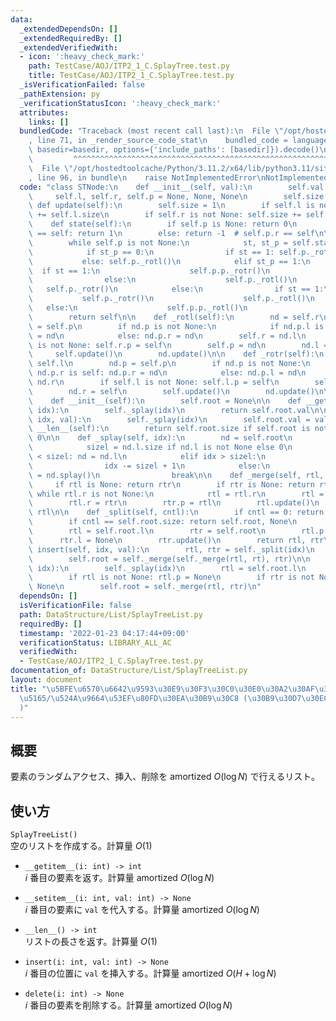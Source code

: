 ```yaml
---
data:
  _extendedDependsOn: []
  _extendedRequiredBy: []
  _extendedVerifiedWith:
  - icon: ':heavy_check_mark:'
    path: TestCase/AOJ/ITP2_1_C.SplayTree.test.py
    title: TestCase/AOJ/ITP2_1_C.SplayTree.test.py
  _isVerificationFailed: false
  _pathExtension: py
  _verificationStatusIcon: ':heavy_check_mark:'
  attributes:
    links: []
  bundledCode: "Traceback (most recent call last):\n  File \"/opt/hostedtoolcache/Python/3.11.2/x64/lib/python3.11/site-packages/onlinejudge_verify/documentation/build.py\"\
    , line 71, in _render_source_code_stat\n    bundled_code = language.bundle(stat.path,\
    \ basedir=basedir, options={'include_paths': [basedir]}).decode()\n          \
    \         ^^^^^^^^^^^^^^^^^^^^^^^^^^^^^^^^^^^^^^^^^^^^^^^^^^^^^^^^^^^^^^^^^^^^^^^^^^^^^^^^^\n\
    \  File \"/opt/hostedtoolcache/Python/3.11.2/x64/lib/python3.11/site-packages/onlinejudge_verify/languages/python.py\"\
    , line 96, in bundle\n    raise NotImplementedError\nNotImplementedError\n"
  code: "class STNode:\n    def __init__(self, val):\n        self.val = val\n   \
    \     self.l, self.r, self.p = None, None, None\n        self.size = 1\n\n   \
    \ def update(self):\n        self.size = 1\n        if self.l is not None: self.size\
    \ += self.l.size\n        if self.r is not None: self.size += self.r.size\n\n\
    \    def state(self):\n        if self.p is None: return 0\n        if self.p.l\
    \ == self: return 1\n        else: return -1  # self.p.r == self\n\n    def splay(self):\n\
    \        while self.p is not None:\n            st, st_p = self.state(), self.p.state()\n\
    \            if st_p == 0:\n                if st == 1: self.p._rotr()\n     \
    \           else: self.p._rotl()\n            elif st_p == 1:\n              \
    \  if st == 1:\n                    self.p.p._rotr()\n                    self.p._rotr()\n\
    \                else:\n                    self.p._rotl()\n                 \
    \   self.p._rotr()\n            else:\n                if st == 1:\n         \
    \           self.p._rotr()\n                    self.p._rotl()\n             \
    \   else:\n                    self.p.p._rotl()\n                    self.p._rotl()\n\
    \        return self\n\n    def _rotl(self):\n        nd = self.r\n        nd.p\
    \ = self.p\n        if nd.p is not None:\n            if nd.p.l is self: nd.p.l\
    \ = nd\n            else: nd.p.r = nd\n        self.r = nd.l\n        if self.r\
    \ is not None: self.r.p = self\n        self.p = nd\n        nd.l = self\n   \
    \     self.update()\n        nd.update()\n\n    def _rotr(self):\n        nd =\
    \ self.l\n        nd.p = self.p\n        if nd.p is not None:\n            if\
    \ nd.p.r is self: nd.p.r = nd\n            else: nd.p.l = nd\n        self.l =\
    \ nd.r\n        if self.l is not None: self.l.p = self\n        self.p = nd\n\
    \        nd.r = self\n        self.update()\n        nd.update()\n\n\nclass SplayTreeList:\n\
    \    def __init__(self):\n        self.root = None\n\n    def __getitem__(self,\
    \ idx):\n        self._splay(idx)\n        return self.root.val\n\n    def __setitem__(self,\
    \ idx, val):\n        self._splay(idx)\n        self.root.val = val\n\n    def\
    \ __len__(self):\n        return self.root.size if self.root is not None else\
    \ 0\n\n    def _splay(self, idx):\n        nd = self.root\n        while True:\n\
    \            sizel = nd.l.size if nd.l is not None else 0\n            if idx\
    \ < sizel: nd = nd.l\n            elif idx > sizel:\n                nd = nd.r\n\
    \                idx -= sizel + 1\n            else:\n                self.root\
    \ = nd.splay()\n                break\n\n    def _merge(self, rtl, rtr):\n   \
    \     if rtl is None: return rtr\n        if rtr is None: return rtl\n       \
    \ while rtl.r is not None:\n            rtl = rtl.r\n        rtl = rtl.splay()\n\
    \        rtl.r = rtr\n        rtr.p = rtl\n        rtl.update()\n        return\
    \ rtl\n\n    def _split(self, cntl):\n        if cntl == 0: return None, self.root\n\
    \        if cntl == self.root.size: return self.root, None\n        self._splay(cntl)\n\
    \        rtl = self.root.l\n        rtr = self.root\n        rtl.p = None\n  \
    \      rtr.l = None\n        rtr.update()\n        return rtl, rtr\n\n    def\
    \ insert(self, idx, val):\n        rtl, rtr = self._split(idx)\n        rt = STNode(val)\n\
    \        self.root = self._merge(self._merge(rtl, rt), rtr)\n\n    def delete(self,\
    \ idx):\n        self._splay(idx)\n        rtl = self.root.l\n        rtr = self.root.r\n\
    \        if rtl is not None: rtl.p = None\n        if rtr is not None: rtr.p =\
    \ None\n        self.root = self._merge(rtl, rtr)\n"
  dependsOn: []
  isVerificationFile: false
  path: DataStructure/List/SplayTreeList.py
  requiredBy: []
  timestamp: '2022-01-23 04:17:44+09:00'
  verificationStatus: LIBRARY_ALL_AC
  verifiedWith:
  - TestCase/AOJ/ITP2_1_C.SplayTree.test.py
documentation_of: DataStructure/List/SplayTreeList.py
layout: document
title: "\u5BFE\u6570\u6642\u9593\u30E9\u30F3\u30C0\u30E0\u30A2\u30AF\u30BB\u30B9/\u633F\
  \u5165/\u524A\u9664\u53EF\u80FD\u30EA\u30B9\u30C8 (\u30B9\u30D7\u30EC\u30FC\u6728\
  )"
---
```

## 概要
要素のランダムアクセス、挿入、削除を $\mathrm{amortized}\ O(\log N)$ で行えるリスト。

## 使い方
`SplayTreeList()`  
空のリストを作成する。計算量 $O(1)$

- `__getitem__(i: int) -> int`  
$i$ 番目の要素を返す。計算量 $\mathrm{amortized}\ O(\log N)$

- `__setitem__(i: int, val: int) -> None`  
$i$ 番目の要素に `val` を代入する。計算量 $\mathrm{amortized}\ O(\log N)$

- `__len__() -> int`  
リストの長さを返す。計算量 $O(1)$

- `insert(i: int, val: int) -> None`  
$i$ 番目の位置に `val` を挿入する。計算量 $\mathrm{amortized}\ O(H + \log N)$

- `delete(i: int) -> None`  
$i$ 番目の要素を削除する。計算量 $\mathrm{amortized}\ O(\log N)$
